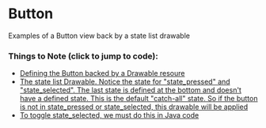 # Button
Examples of a Button view back by a state list drawable

### Things to Note (click to jump to code):
- [Defining the Button backed by a Drawable resoure](https://github.com/joegalley/AndroidExamples/blob/master/ButtonExample/app/src/main/res/layout/activity_main.xml#L13-L23)
- [The state list Drawable. Notice the state for "state_pressed" and
"state_selected". The last state is defined at the bottom and doesn't
have a defined state. This is the default "catch-all" state. So if the
button is not in state_pressed or state_selected, this drawable will be
applied](https://github.com/joegalley/AndroidExamples/blob/master/ButtonExample/app/src/main/res/drawable/button_states.xml)
- [To toggle state_selected, we must do this in Java code](https://github.com/joegalley/AndroidExamples/blob/master/ButtonExample/app/src/main/java/com/example/buttonexample/MainActivity.java#L22-L31)
